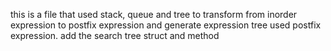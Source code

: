 this is a file that used stack, queue and tree to transform from inorder expression to postfix expression and generate expression tree used postfix expression.
add the search tree struct and method
